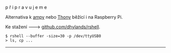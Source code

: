 
p ř i p r a v u j e m e

Alternativa k [ampy](/ampy) nebo [Thony](/thony) běžící i na Raspberry Pi.

Ke stažení 🡒 [github.com/dhylands/rshell](https://github.com/dhylands/rshell).

```
$ rshell --buffer -size=30 -p /dev/ttyUSB0
> ls, cp ...
```


---